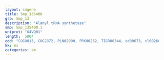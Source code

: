 ```yaml
---
layout: smgene
title: Smp_135400
grp: Smp_13
description: "Alanyl tRNA synthetase"
smp: Smp_135400.1
uniprot: "G4VQH1"
length:  5004
cdd: "COG0013, COG2872, PLN02900, PRK00252, TIGR00344, cd00673, cl00268, pfam01411"
kk: ns
categories: sm
---
```

